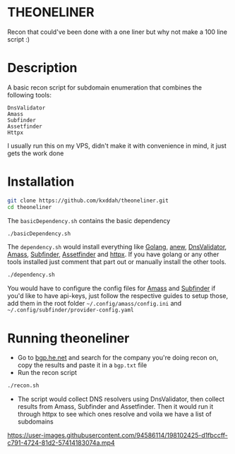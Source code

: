# THEONELINER

Recon that could've been done with a one liner but why not make a 100 line script :)

# Description
A basic recon script for subdomain enumeration that combines the following tools:
```text
DnsValidator
Amass
Subfinder
Assetfinder
Httpx
```

I usually run this on my VPS, didn't make it with convenience in mind, it just gets the work done


# Installation

```bash
git clone https://github.com/kxddah/theoneliner.git
cd theoneliner
```

The `basicDependency.sh` contains the basic dependency
```bash
./basicDependency.sh
```

The `dependency.sh` would install everything like [Golang](https://go.dev/doc/install), [anew](https://github.com/tomnomnom/anew#install), [DnsValidator](https://github.com/vortexau/dnsvalidator#setup), [Amass](https://github.com/OWASP/Amass#installation----), [Subfinder](https://github.com/projectdiscovery/subfinder/blob/master/README.md#installation), [Assetfinder](https://github.com/tomnomnom/assetfinder#assetfinder) and [httpx](https://github.com/projectdiscovery/httpx#installation-instructions). If you have golang or any other tools installed just comment that part out or manually install the other tools.
```bash
./dependency.sh
```
You would have to configure the config files for [Amass](https://github.com/OWASP/Amass/blob/master/examples/config.ini) and [Subfinder](https://github.com/projectdiscovery/subfinder/blob/master/README.md#post-installation-instructions) if you'd like to have api-keys, just follow the respective guides to setup those, add them in the root folder `~/.config/amass/config.ini` and `~/.config/subfinder/provider-config.yaml`


# Running theoneliner
- Go to [bgp.he.net](https://bgp.he.net/) and search for the company you're doing recon on, copy the results and paste it in a `bgp.txt` file
- Run the recon script
```bash
./recon.sh
```
- The script would collect DNS resolvers using DnsValidator, then collect results from Amass, Subfinder and Assetfinder. Then it would run it through httpx to see which ones resolve and voila we have a list of subdomains

https://user-images.githubusercontent.com/94586114/198102425-d1fbccff-c791-4724-81d2-57414183074a.mp4
